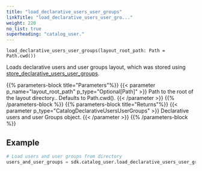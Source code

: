 ```yaml
---
title: "load_declarative_users_user_groups"
linkTitle: "load_declarative_users_user_gro..."
weight: 220
no_list: true
superheading: "catalog_user."
---
```




``load_declarative_users_user_groups(layout_root_path: Path = Path.cwd())``

Loads declarative users and user groups layout, which was stored using [store_declarative_users_user_groups](../store_declarative_users_user_groups).

{{% parameters-block  title="Parameters"%}}
{{< parameter p_name="layout_root_path" p_type="Optional[Path]" >}}
Path to the root of the layout directory.. Defaults to Path.cwd().
{{< /parameter >}}
{{% /parameters-block %}}
{{% parameters-block title="Returns"%}}
{{< parameter p_type="CatalogDeclarativeUsersUserGroups" >}}
Declarative users and user Groups object.
{{< /parameter >}}
{{% /parameters-block %}}

## Example

```python
# Load users and user groups from directory
users_and_user_groups = sdk.catalog_user.load_declarative_users_user_groups(layout_root_path=Path.cwd())
```
